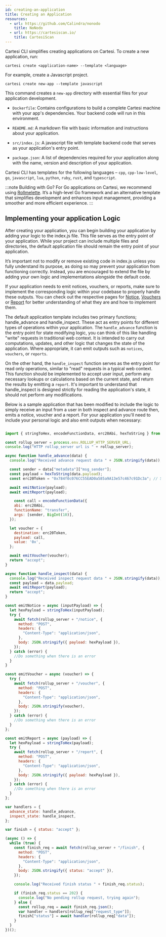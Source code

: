 ```yaml
---
id: creating-an-application
title: Creating an Application
resources:
  - url: https://github.com/Calindra/nonodo
    title: NoNodo
  - url: https://cartesiscan.io/
    title: CartesiScan
---
```




Cartesi CLI simplifies creating applications on Cartesi. To create a new application, run:

```shell
cartesi create <application-name> --template <language>
```

For example, create a Javascript project.

```shell
cartesi create new-app --template javascript
```

This command creates a `new-app` directory with essential files for your application development.

- `Dockerfile`: Contains configurations to build a complete Cartesi machine with your app's dependencies. Your backend code will run in this environment.

- `README.md`: A markdown file with basic information and instructions about your application.

- `src/index.js`: A javascript file with template backend code that serves as your application's entry point.

- `package.json`: A list of dependencies required for your application along with the name, version and description of your application.

Cartesi CLI has templates for the following languages – `cpp`, `cpp-low-level`, `go`, `javascript`, `lua`, `python`, `ruby`, `rust`, and `typescript`.

:::note Building with Go?
For Go applications on Cartesi, we recommend using [Rollmelette](https://github.com/rollmelette/rollmelette). It’s a high-level Go framework and an alternative template that simplifies development and enhances input management, providing a smoother and more efficient experience.
:::

## Implementing your application Logic

After creating your application, you can begin building your application by adding your logic to the index.js file. This file serves as the entry point of your application. While your project can include multiple files and directories, the default application file should remain the entry point of your application.

It’s important not to modify or remove existing code in index.js unless you fully understand its purpose, as doing so may prevent your application from functioning correctly. Instead, you are encouraged to extend the file by adding your own logic and implementations alongside the default code.

If your application needs to emit notices, vouchers, or reports, make sure to implement the corresponding logic within your codebase to properly handle these outputs. You can check out the respective pages for [Notice](../api-reference/backend/notices.md), [Vouchers](../api-reference/backend/vouchers.md) or [Report](../api-reference/backend/reports.md) for better understanding of what they are and how to implement them.

The default application template includes two primary functions; handle_advance and handle_inspect. These act as entry points for different types of operations within your application. The `handle_advance` function is the entry point for state modifying logic, you can think of this like handling "write" requests in traditional web context. It is intended to carry out computations, updates, and other logic that changes the state of the application. Where appropriate, it can emit outputs such as `notices`, `vouchers`, or `reports`.

On the other hand, the `handle_inspect` function serves as the entry point for read only operations, similar to "read" requests in a typical web context. This function should be implemented to accept user input, perform any necessary lookups or calculations based on the current state, and return the results by emitting a `report`. It's important to understand that handle_inspect is designed strictly for reading the application's state, it should not perform any modifications.

Below is a sample application that has been modified to include the logic to simply receive an input from a user in both inspect and advance route then, emits a notice, voucher and a report. For your application you'll need to include your personal logic and also emit outputs when necessary:

```javascript

import { stringToHex, encodeFunctionData, erc20Abi, hexToString } from "viem";

const rollup_server = process.env.ROLLUP_HTTP_SERVER_URL;
console.log("HTTP rollup_server url is " + rollup_server);

async function handle_advance(data) {
  console.log("Received advance request data " + JSON.stringify(data));

  const sender = data["metadata"]["msg_sender"];
  const payload = hexToString(data.payload);
  const erc20Token = "0x784f0c076CC55EAD0a585a9A13e57c467c91Dc3a"; // Sample ERC20 token address

  await emitNotice(payload);
  await emitReport(payload);

    const call = encodeFunctionData({
    abi: erc20Abi,
    functionName: "transfer",
    args: [sender, BigInt(10)],
  });

  let voucher = {
    destination: erc20Token,
    payload: call,
    value: '0x',
  };

  await emitVoucher(voucher);
  return "accept";
}

async function handle_inspect(data) {
  console.log("Received inspect request data " + JSON.stringify(data));
  const payload = data.payload;
  await emitReport(payload);
  return "accept";
}

const emitNotice = async (inputPayload) => {
  let hexPayload = stringToHex(inputPayload);
  try {
    await fetch(rollup_server + "/notice", {
      method: "POST",
      headers: {
        "Content-Type": "application/json",
      },
      body: JSON.stringify({ payload: hexPayload }),
    });
  } catch (error) {
    //Do something when there is an error
  }
}

const emitVoucher = async (voucher) => {
  try {
    await fetch(rollup_server + "/voucher", {
      method: "POST",
      headers: {
        "Content-Type": "application/json",
      },
      body: JSON.stringify(voucher),
    });
  } catch (error) {
    //Do something when there is an error
  }
};

const emitReport = async (payload) => {
  let hexPayload = stringToHex(payload);
  try {
    await fetch(rollup_server + "/report", {
      method: "POST",
      headers: {
        "Content-Type": "application/json",
      },
      body: JSON.stringify({ payload: hexPayload }),
    });
  } catch (error) {
    //Do something when there is an error
  }
};

var handlers = {
  advance_state: handle_advance,
  inspect_state: handle_inspect,
};

var finish = { status: "accept" };

(async () => {
  while (true) {
    const finish_req = await fetch(rollup_server + "/finish", {
      method: "POST",
      headers: {
        "Content-Type": "application/json",
      },
      body: JSON.stringify({ status: "accept" }),
    });

    console.log("Received finish status " + finish_req.status);

    if (finish_req.status == 202) {
      console.log("No pending rollup request, trying again");
    } else {
      const rollup_req = await finish_req.json();
      var handler = handlers[rollup_req["request_type"]];
      finish["status"] = await handler(rollup_req["data"]);
    }
  }
})();


```